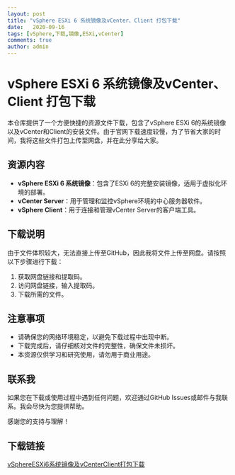 ```yaml
---
layout: post
title: "vSphere ESXi 6 系统镜像及vCenter、Client 打包下载"
date:   2020-09-16
tags: [vSphere,下载,镜像,ESXi,vCenter]
comments: true
author: admin
---
```

# vSphere ESXi 6 系统镜像及vCenter、Client 打包下载

本仓库提供了一个方便快捷的资源文件下载，包含了vSphere ESXi 6的系统镜像以及vCenter和Client的安装文件。由于官网下载速度较慢，为了节省大家的时间，我将这些文件打包上传至网盘，并在此分享给大家。

## 资源内容

- **vSphere ESXi 6 系统镜像**：包含了ESXi 6的完整安装镜像，适用于虚拟化环境的部署。
- **vCenter Server**：用于管理和监控vSphere环境的中心服务器软件。
- **vSphere Client**：用于连接和管理vCenter Server的客户端工具。

## 下载说明

由于文件体积较大，无法直接上传至GitHub，因此我将文件上传至网盘。请按照以下步骤进行下载：

1. 获取网盘链接和提取码。
2. 访问网盘链接，输入提取码。
3. 下载所需的文件。

## 注意事项

- 请确保您的网络环境稳定，以避免下载过程中出现中断。
- 下载完成后，请仔细核对文件的完整性，确保文件未损坏。
- 本资源仅供学习和研究使用，请勿用于商业用途。

## 联系我

如果您在下载或使用过程中遇到任何问题，欢迎通过GitHub Issues或邮件与我联系。我会尽快为您提供帮助。

感谢您的支持与理解！

## 下载链接

[vSphereESXi6系统镜像及vCenterClient打包下载](https://pan.quark.cn/s/2aae86d4de4b)